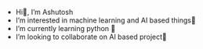 - Hi👋, I’m Ashutosh
- I’m interested in machine learning and AI based things👀
- I’m currently learning python 🐍
- I’m looking to collaborate on AI based project🤝


<!---
ashxutosh/ashxutosh is a ✨ special ✨ repository because its `README.md` (this file) appears on your GitHub profile.
You can click the Preview link to take a look at your changes.
--->
